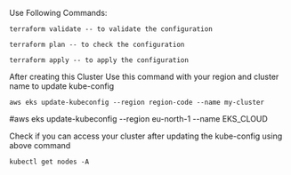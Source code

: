 Use Following Commands:

```
terraform validate -- to validate the configuration

terraform plan -- to check the configuration

terraform apply -- to apply the configuration

```


After creating this Cluster Use this command with your region and cluster name to update kube-config

```
aws eks update-kubeconfig --region region-code --name my-cluster

```

#aws eks update-kubeconfig --region eu-north-1 --name EKS_CLOUD


Check if you can access your cluster after updating the kube-config using above command

```
kubectl get nodes -A 

```